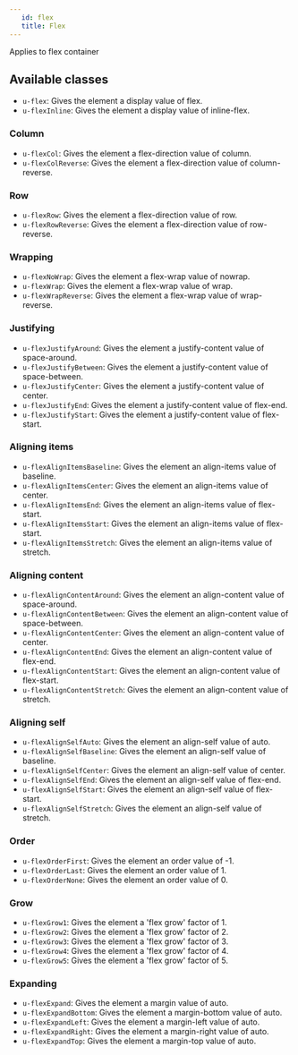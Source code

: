 ```yaml
---
   id: flex
   title: Flex
---
```


Applies to flex container

## Available classes


  * `u-flex`: Gives the element a display value of flex.
  * `u-flexInline`: Gives the element a display value of inline-flex.

### Column
  * `u-flexCol`: Gives the element a flex-direction value of column.
  * `u-flexColReverse`: Gives the element a flex-direction value of column-reverse.

### Row
  * `u-flexRow`: Gives the element a flex-direction value of row.
  * `u-flexRowReverse`: Gives the element a flex-direction value of row-reverse.

### Wrapping
  * `u-flexNoWrap`: Gives the element a flex-wrap value of nowrap.
  * `u-flexWrap`: Gives the element a flex-wrap value of wrap.
  * `u-flexWrapReverse`: Gives the element a flex-wrap value of wrap-reverse.

### Justifying
  * `u-flexJustifyAround`: Gives the element a justify-content value of space-around.
  * `u-flexJustifyBetween`: Gives the element a justify-content value of space-between.
  * `u-flexJustifyCenter`: Gives the element a justify-content value of center.
  * `u-flexJustifyEnd`: Gives the element a justify-content value of flex-end.
  * `u-flexJustifyStart`: Gives the element a justify-content value of flex-start.

### Aligning items
  * `u-flexAlignItemsBaseline`: Gives the element an align-items value of baseline.
  * `u-flexAlignItemsCenter`: Gives the element an align-items value of center.
  * `u-flexAlignItemsEnd`: Gives the element an align-items value of flex-start.
  * `u-flexAlignItemsStart`: Gives the element an align-items value of flex-start.
  * `u-flexAlignItemsStretch`: Gives the element an align-items value of stretch.

### Aligning content
  * `u-flexAlignContentAround`: Gives the element an align-content value of space-around.
  * `u-flexAlignContentBetween`: Gives the element an align-content value of space-between.
  * `u-flexAlignContentCenter`: Gives the element an align-content value of center.
  * `u-flexAlignContentEnd`: Gives the element an align-content value of flex-end.
  * `u-flexAlignContentStart`: Gives the element an align-content value of flex-start.
  * `u-flexAlignContentStretch`: Gives the element an align-content value of stretch.

### Aligning self
  * `u-flexAlignSelfAuto`: Gives the element an align-self value of auto.
  * `u-flexAlignSelfBaseline`: Gives the element an align-self value of baseline.
  * `u-flexAlignSelfCenter`: Gives the element an align-self value of center.
  * `u-flexAlignSelfEnd`: Gives the element an align-self value of flex-end.
  * `u-flexAlignSelfStart`: Gives the element an align-self value of flex-start.
  * `u-flexAlignSelfStretch`: Gives the element an align-self value of stretch.

### Order
  * `u-flexOrderFirst`: Gives the element an order value of -1.
  * `u-flexOrderLast`: Gives the element an order value of 1.
  * `u-flexOrderNone`: Gives the element an order value of 0.

### Grow
  * `u-flexGrow1`: Gives the element a 'flex grow' factor of 1.
  * `u-flexGrow2`: Gives the element a 'flex grow' factor of 2.
  * `u-flexGrow3`: Gives the element a 'flex grow' factor of 3.
  * `u-flexGrow4`: Gives the element a 'flex grow' factor of 4.
  * `u-flexGrow5`: Gives the element a 'flex grow' factor of 5.

### Expanding
  * `u-flexExpand`: Gives the element a margin value of auto.
  * `u-flexExpandBottom`: Gives the element a margin-bottom value of auto.
  * `u-flexExpandLeft`: Gives the element a margin-left value of auto.
  * `u-flexExpandRight`: Gives the element a margin-right value of auto.
  * `u-flexExpandTop`: Gives the element a margin-top value of auto.

